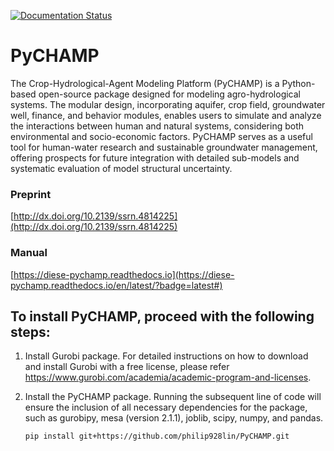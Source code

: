 [![Documentation Status](https://readthedocs.org/projects/diese-pychamp/badge/?version=latest)](https://diese-pychamp.readthedocs.io/en/latest/?badge=latest)

# PyCHAMP

The Crop-Hydrological-Agent Modeling Platform (PyCHAMP) is a Python-based open-source package designed for modeling agro-hydrological systems. The modular design, incorporating aquifer, crop field, groundwater well, finance, and behavior modules, enables users to simulate and analyze the interactions between human and natural systems, considering both environmental and socio-economic factors. PyCHAMP serves as a useful tool for human-water research and sustainable groundwater management, offering prospects for future integration with detailed sub-models and systematic evaluation of model structural uncertainty.

### Preprint
[http://dx.doi.org/10.2139/ssrn.4814225](http://dx.doi.org/10.2139/ssrn.4814225)

### Manual
[https://diese-pychamp.readthedocs.io](https://diese-pychamp.readthedocs.io/en/latest/?badge=latest#)

## To install PyCHAMP, proceed with the following steps:

1. Install Gurobi package. For detailed instructions on how to download and install Gurobi with a free license, please refer https://www.gurobi.com/academia/academic-program-and-licenses.

2. Install the PyCHAMP package. Running the subsequent line of code will ensure the inclusion of all necessary dependencies for the package, such as gurobipy, mesa (version 2.1.1), joblib, scipy, numpy, and pandas.
	
	`pip install git+https://github.com/philip928lin/PyCHAMP.git`


